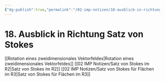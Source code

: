 ```yaml
---
{"dg-publish":true,"permalink":"/02-imp-notizen/18-ausblick-in-richtung-satz-von-stokes/"}
---
```


# 18. Ausblick in Richtung Satz von Stokes
[[Rotation eines zweidimensionales Vektorfeldes|Rotation eines zweidimensionales Vektorfeldes]]
[[02 IMP Notizen/Satz von Stokes im R2|Satz von Stokes im R2]]
[[02 IMP Notizen/Satz von Stokes für Flächen im R3|Satz von Stokes für Flächen im R3]]